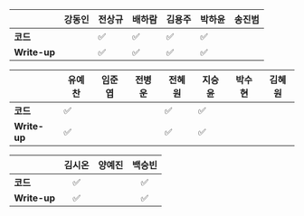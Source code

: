 |              | 강동인 |        전상규      | 배하람 | 김용주 | 박하윤 | 송진범 |
| ------------ | ------ | ----------------- | ------ | ------ | ------ | ------ |
| **코드**     | |:white_check_mark: | :white_check_mark: | :white_check_mark: |  :white_check_mark:    |            |
| **Write-up** | | :white_check_mark:| :white_check_mark: | :white_check_mark: | :white_check_mark:        |           |

|              | 유예찬 | 임준엽 | 전병운 | 전혜원 | 지승윤 | 박수현 | 김혜원 |
| ------------ | ------ | ------ | ------ | ------ | ------ | ------ | ------ |
| **코드**     | :white_check_mark: |  | |:white_check_mark:|:white_check_mark:| | |        ||
| **Write-up** | :white_check_mark: |  | |:white_check_mark:|:white_check_mark:| | |        ||

|              | 김시온 | 양예진 | 백승빈 |
| ------------ | :----: | :----: | :----: |
| **코드**     |:white_check_mark:| |:white_check_mark:|
| **Write-up** |:white_check_mark:| |:white_check_mark:|

